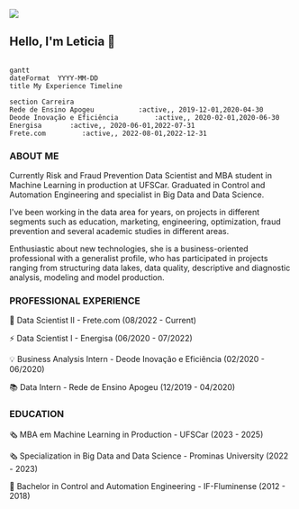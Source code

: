 ![](https://komarev.com/ghpvc/?username=leticiagcsilva)

## Hello, I'm Leticia 👋

```mermaid

gantt
dateFormat  YYYY-MM-DD
title My Experience Timeline

section Carreira
Rede de Ensino Apogeu           :active,, 2019-12-01,2020-04-30
Deode Inovação e Eficiência         :active,, 2020-02-01,2020-06-30
Energisa       :active,, 2020-06-01,2022-07-31
Frete.com         :active,, 2022-08-01,2022-12-31

```
### ABOUT ME
Currently Risk and Fraud Prevention Data Scientist and MBA student in Machine Learning in production at UFSCar. Graduated in Control and Automation Engineering and specialist in Big Data and Data Science.

I've been working in the data area for years, on projects in different segments such as education, marketing, engineering, optimization, fraud prevention and several academic studies in different areas.

Enthusiastic about new technologies, she is a business-oriented professional with a generalist profile, who has participated in projects ranging from structuring data lakes, data quality, descriptive and diagnostic analysis, modeling and model production.

### PROFESSIONAL EXPERIENCE
🚚  Data Scientist II - Frete.com (08/2022 - Current)

⚡ Data Scientist I - Energisa (06/2020 - 07/2022)

💡 Business Analysis Intern - Deode Inovação e Eficiência (02/2020 - 06/2020)

📚 Data Intern - Rede de Ensino Apogeu (12/2019 - 04/2020)

### EDUCATION
🗞️ MBA em Machine Learning in Production - UFSCar (2023 - 2025)

🗞️ Specialization in Big Data and Data Science - Prominas University (2022 - 2023)

🤖 Bachelor in Control and Automation Engineering - IF-Fluminense (2012 - 2018)
